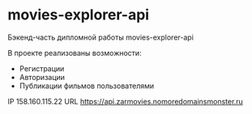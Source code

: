 # movies-explorer-api

Бэкенд-часть дипломной работы movies-explorer-api

В проекте реализованы возможности:

- Регистрации
- Авторизации
- Публикации фильмов пользователями

IP 158.160.115.22
URL https://api.zarmovies.nomoredomainsmonster.ru
